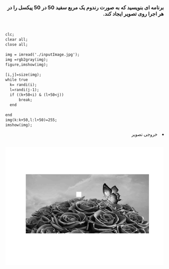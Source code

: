 <div dir="rtl">
<h3>برنامه ای بنویسید که به صورت رندوم یک مربع سفید 50 در 50 پیکسل را در هر اجرا روی تصویر ایجاد کند.</h3><br/>
  </div>

  ```
  clc;
clear all;
close all;

img = imread('./inputImage.jpg');
img =rgb2gray(img);
figure,imshow(img);

[i,j]=size(img);
while true
    k= randi(i);
    l=randi(j-1);
    if ((k+50<i) & (l+50<j))
        break;
    end
    
end
img(k:k+50,l:l+50)=255;
imshow(img);
  ```
<div dir="rtl">

<li>
خروجی تصویر
</li><br/>
<p align="center">
<img src="./output.png">
</p>



</div>
